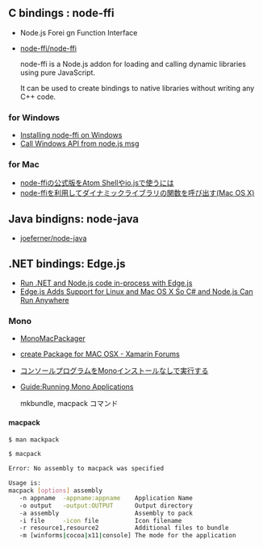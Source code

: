 ## C bindings : node-ffi
- Node.js Forei gn Function Interface
- [node-ffi/node-ffi](https://github.com/node-ffi/node-ffi)

  node-ffi is a Node.js addon for loading
  and calling dynamic libraries using pure JavaScript.

  It can be used to create bindings
  to native libraries without writing any C++ code.


### for Windows

- [Installing node-ffi on Windows](https://www.evernote.com/shard/s302/sh/fc17c52a-8da3-4795-8afd-a13a3df4098b/43ab31e6e27c1fcb0f9ad1d4828738b6)
- [Call Windows API from node.js msg](https://www.evernote.com/shard/s302/sh/139ea525-d6c7-43ce-906d-9250d4af68a4/5466cc4d068654a0c02305819b4cd1850)

### for Mac

- [node-ffiの公式版をAtom Shellやio.jsで使うには](http://qiita.com/kjunichi/items/9afc1122408377a81dbc)
- [node-ffiを利用してダイナミックライブラリの関数を呼び出す(Mac OS X)](https://www.evernote.com/shard/s302/sh/8ce5725e-ee68-493e-9f5c-e02aabf8438f/b6d0a478ba1b3af53db103480fee9e32)


## Java bindigns: node-java

- [joeferner/node-java](https://github.com/joeferner/node-java)


## .NET bindings: Edge.js

- [Run .NET and Node.js code in-process with Edge.js](http://harajuku-tech.org/post/127822787895/edgejs-provides-an-alternative-way-of-composing)
- [Edge.js Adds Support for Linux and Mac OS X So C# and Node.js Can Run Anywhere](http://harajuku-tech.org/post/127822996215/now-by-supporting-mono-new-edgejs-version-080)

### Mono

- [MonoMacPackager](http://www.mono-project.com/archived/monomacpackager/)
- [create Package for MAC OSX - Xamarin Forums](http://harajuku-tech.org/post/127823987660/project-options-mac-os-x-packaging)
- [コンソールプログラムをMonoインストールなしで実行する](http://qiita.com/ailen0ada/items/8f1a440c5d620a53c02e)
- [Guide:Running Mono Applications](http://www.mono-project.com/archived/guiderunning_mono_applications/)

    mkbundle, macpack コマンド

#### macpack

~~~bash
$ man mackpack
~~~
~~~bash
$ macpack

Error: No assembly to macpack was specified

Usage is:
macpack [options] assembly
   -n appname  -appname:appname    Application Name
   -o output   -output:OUTPUT      Output directory
   -a assembly                     Assembly to pack
   -i file     -icon file          Icon filename
   -r resource1,resource2          Additional files to bundle
   -m [winforms|cocoa|x11|console] The mode for the application
~~~
